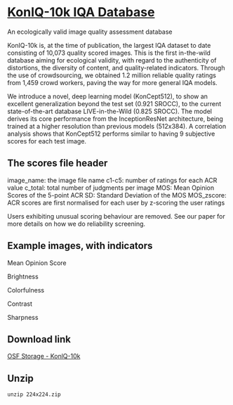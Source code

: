 # [KonIQ-10k IQA Database](https://database.mmsp-kn.de/koniq-10k-database.html)

​An ecologically valid image quality assessment database

KonIQ-10k is, at the time of publication, the largest IQA dataset to date consisting of 10,073 quality scored images. This is the first in-the-wild database aiming for ecological validity, with regard to the authenticity of distortions, the diversity of content, and quality-related indicators. Through the use of crowdsourcing, we obtained 1.2 million reliable quality ratings from 1,459 crowd workers, paving the way for more general IQA models.

We introduce a novel, deep learning model (KonCept512), to show an excellent generalization beyond the test set (0.921 SROCC), to the current state-of-the-art database LIVE-in-the-Wild (0.825 SROCC). The model derives its core performance from the InceptionResNet architecture, being trained at a higher resolution than previous models (512x384). A correlation analysis shows that KonCept512 performs similar to having 9 subjective scores for each test image.


## The scores file header

image_name: the image file name
c1-c5: number of ratings for each ACR value 
c_total: total number of judgments per image
MOS: Mean Opinion Scores of the 5-point ACR
​SD: ​Standard Deviation of the MOS
MOS_zscore: ACR scores are first normalised for each user by z-scoring the user ratings

Users exhibiting unusual scoring behaviour are removed. See our paper for more details on how we do reliability screening.

## Example images, with indicators

Mean
Opinion​
Score

Brightness

Colorfulness

Contrast

Sharpness

## Download link
[OSF Storage - KonlQ-10k](https://osf.io/hcsdy/files/osfstorage)

## Unzip
```
unzip 224x224.zip
```
